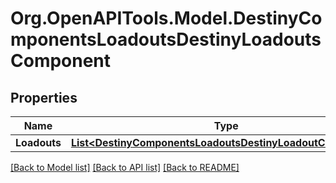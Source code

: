 # Org.OpenAPITools.Model.DestinyComponentsLoadoutsDestinyLoadoutsComponent

## Properties

Name | Type | Description | Notes
------------ | ------------- | ------------- | -------------
**Loadouts** | [**List&lt;DestinyComponentsLoadoutsDestinyLoadoutComponent&gt;**](DestinyComponentsLoadoutsDestinyLoadoutComponent.md) |  | [optional] 

[[Back to Model list]](../README.md#documentation-for-models) [[Back to API list]](../README.md#documentation-for-api-endpoints) [[Back to README]](../README.md)

